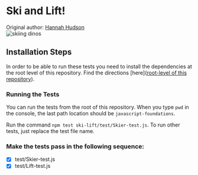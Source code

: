 # Ski and Lift!
Original author: [Hannah Hudson](https://github.com/hannahhch)  
![skiing dinos](https://media.giphy.com/media/l9WsUXJcSse2ClUPXA/giphy.gif)

## Installation Steps

In order to be able to run these tests you need to install the dependencies at the root level of this repository. Find the directions [here]([root-level of this repository](https://github.com/turingschool-examples/javascript-foundations)).

### Running the Tests

You can run the tests from the root of this repository. When you type `pwd` in the console, the last path location should be `javascript-foundations`.

Run the command `npm test ski-lift/test/Skier-test.js`. To run other tests, just replace the test file name.

### Make the tests pass in the following sequence:

* [x] test/Skier-test.js  
* [x] test/Lift-test.js  

